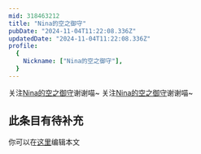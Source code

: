```yaml
---
mid: 318463212
title: "Nina的空之御守"
pubDate: "2024-11-04T11:22:08.336Z"
updatedDate: "2024-11-04T11:22:08.336Z"
profile:
  {
    Nickname: ["Nina的空之御守"],
  }
---
```


关注[Nina的空之御守](https://space.bilibili.com/318463212)谢谢喵~ 关注[Nina的空之御守](https://space.bilibili.com/318463212)谢谢喵~

## 此条目有待补充
你可以在[这里](https://github.com/Yuhanawa/VTuber.ICU-Content/edit/master/v/Nina的空之御守/index.md)编辑本文
